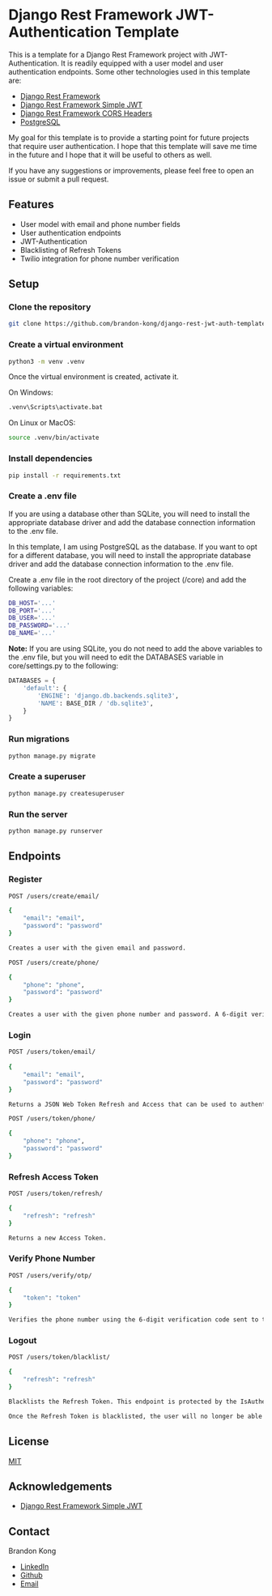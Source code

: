 # Django Rest Framework JWT-Authentication Template

This is a template for a Django Rest Framework project with JWT-Authentication.
It is readily equipped with a user model and user authentication endpoints. Some other
technologies used in this template are:

- [Django Rest Framework](https://www.django-rest-framework.org/)
- [Django Rest Framework Simple JWT](https://django-rest-framework-simplejwt.readthedocs.io/en/latest/)
- [Django Rest Framework CORS Headers](https://pypi.org/project/django-cors-headers/)
- [PostgreSQL](https://www.postgresql.org/)

My goal for this template is to provide a starting point for future projects that require
user authentication. I hope that this template will save me time in the future and I hope
that it will be useful to others as well.

If you have any suggestions or improvements, please feel free to open an issue or submit a pull request.

## Features
- User model with email and phone number fields
- User authentication endpoints
- JWT-Authentication
- Blacklisting of Refresh Tokens
- Twilio integration for phone number verification

## Setup

### Clone the repository

```bash
git clone https://github.com/brandon-kong/django-rest-jwt-auth-template.git
```

### Create a virtual environment

```bash
python3 -m venv .venv
```

Once the virtual environment is created, activate it.

On Windows:

```bash
.venv\Scripts\activate.bat
```

On Linux or MacOS:
```bash
source .venv/bin/activate
```

### Install dependencies

```bash
pip install -r requirements.txt
```

### Create a .env file

If you are using a database other than SQLite, you will need to install the appropriate database driver and add the database connection information to the .env file.

In this template, I am using PostgreSQL as the database. If you want to opt for a different database, you will need to install the appropriate database driver and add the database connection information to the .env file.

Create a .env file in the root directory of the project (/core) and add the following variables:

```bash
DB_HOST='...'
DB_PORT='...'
DB_USER='...'
DB_PASSWORD='...'
DB_NAME='...'
```

**Note:** If you are using SQLite, you do not need to add the above variables to the .env file,
but you will need to edit the DATABASES variable in core/settings.py to the following:

```python
DATABASES = {
    'default': {
        'ENGINE': 'django.db.backends.sqlite3',
        'NAME': BASE_DIR / 'db.sqlite3',
    }
}
```

### Run migrations

```bash
python manage.py migrate
```

### Create a superuser

```bash
python manage.py createsuperuser
```

### Run the server

```bash
python manage.py runserver
```

## Endpoints

### Register

```bash
POST /users/create/email/

{
    "email": "email",
    "password": "password"
}

Creates a user with the given email and password.
```

```bash
POST /users/create/phone/

{
    "phone": "phone",
    "password": "password"
}

Creates a user with the given phone number and password. A 6-digit verification code will be sent to the phone number using Twilio. The password is an added layer of security in case the verification code is intercepted.
```


### Login

```bash
POST /users/token/email/
    
{
    "email": "email",
    "password": "password"
}

Returns a JSON Web Token Refresh and Access that can be used to authenticate requests.
```

```bash
POST /users/token/phone/

{
    "phone": "phone",
    "password": "password"
}
```

### Refresh Access Token

```bash
POST /users/token/refresh/

{
    "refresh": "refresh"
}

Returns a new Access Token.
```

### Verify Phone Number

```bash
POST /users/verify/otp/

{
    "token": "token"
}

Verifies the phone number using the 6-digit verification code sent to the phone number. This endpoint is protected by the IsAuthenticated permission class, so the user must have a valid Authorization header with a valid Access Token.
```

### Logout

```bash
POST /users/token/blacklist/

{
    "refresh": "refresh"
}

Blacklists the Refresh Token. This endpoint is protected by the IsAuthenticated permission class, so the user must have a valid Authorization header with a valid Access Token.

Once the Refresh Token is blacklisted, the user will no longer be able to use it to obtain a new Access Token. However, the user will still be able to use the current Access Token until it expires. It is recommended to use a short Access Token expiration time to minimize the amount of time a blacklisted Refresh Token can be used. Deleting the access token from the client side is also recommended.
```

## License

[MIT](https://choosealicense.com/licenses/mit/)

## Acknowledgements

- [Django Rest Framework Simple JWT](https://django-rest-framework-simplejwt.readthedocs.io/en/latest/)


## Contact

Brandon Kong
- [LinkedIn](https://www.linkedin.com/in/brandon-kong0/)
- [Github](https://www.github.com/brandon-kong)
- [Email](mailto:kongbrandon0@gmail.com)